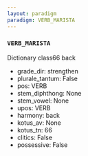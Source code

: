 ```yaml
---
layout: paradigm
paradigm: VERB_MARISTA
---
```

### ` VERB_MARISTA `

Dictionary class66 back
* grade_dir: strengthen
* plurale_tantum: False
* pos: VERB
* stem_diphthong: None
* stem_vowel: None
* upos: VERB
* harmony: back
* kotus_av: None
* kotus_tn: 66
* clitics: False
* possessive: False
